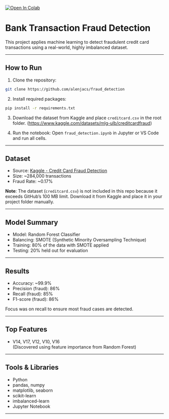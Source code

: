 [![Open In Colab](https://colab.research.google.com/assets/colab-badge.svg)](https://colab.research.google.com/github/alenjacs/fraud_detection/blob/main/fraud_detection.ipynb)

# Bank Transaction Fraud Detection

This project applies machine learning to detect fraudulent credit card transactions using a real-world, highly imbalanced dataset.

---

## How to Run

1. Clone the repository:
```bash
git clone https://github.com/alenjacs/fraud_detection
```

2. Install required packages:
```bash
pip install -r requirements.txt
```

3. Download the dataset from Kaggle and place `creditcard.csv` in the root folder. (https://www.kaggle.com/datasets/mlg-ulb/creditcardfraud)

4. Run the notebook:
Open `fraud_detection.ipynb` in Jupyter or VS Code and run all cells.

---

## Dataset
- Source: [Kaggle - Credit Card Fraud Detection](https://www.kaggle.com/datasets/mlg-ulb/creditcardfraud)
- Size: ~284,000 transactions
- Fraud Rate: ~0.17%

**Note**: The dataset (`creditcard.csv`) is not included in this repo because it exceeds GitHub’s 100 MB limit. Download it from Kaggle and place it in your project folder manually.

---

## Model Summary
- Model: Random Forest Classifier
- Balancing: SMOTE (Synthetic Minority Oversampling Technique)
- Training: 80% of the data with SMOTE applied
- Testing: 20% held out for evaluation

---

## Results
- Accuracy: ~99.9%
- Precision (fraud): 86%
- Recall (fraud): 85%
- F1-score (fraud): 86%

Focus was on recall to ensure most fraud cases are detected.

---

## Top Features
- V14, V17, V12, V10, V16  
(Discovered using feature importance from Random Forest)

---

## Tools & Libraries
- Python
- pandas, numpy
- matplotlib, seaborn
- scikit-learn
- imbalanced-learn
- Jupyter Notebook

---